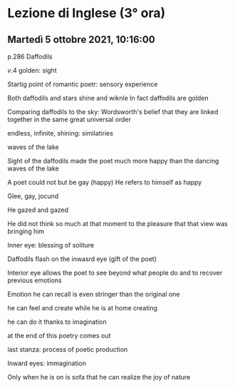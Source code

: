 #  Lezione di Inglese (3° ora)
## Martedì 5 ottobre 2021, 10:16:00

p.286 Daffodils

$v.4$ golden: sight

Startig point of romantic poetr: sensory experience

Both daffodils and stars shine and wiknle
In fact daffodils are golden 


Comparing daffodils to the sky: Wordsworth's belief that they are linked together in the same great universal order

endless, infinite, shining: similatiries

waves of the lake

Sight of the daffodils made the poet much more happy than the dancing waves of the lake

A poet could not but be gay (happy)
He refers to himself as happy


Glee, gay, jocund

He gazed and gazed


He did not think so much at that moment to the pleasure that that view was bringing him 


Inner eye: blessing of soliture


Daffodils flash on the inwasrd eye (gift of the poet)


Interior eye allows the poet to see beyond what people do and to recover previous emotions

Emotion he can recall is even stringer than the original one

he can feel and create while he is at home creating

he can do it thanks to imagination

at the end of this poetry comes out

last stanza: process of poetic production

Inward eyes: immagination

Only when he is on is sofa that he can realize the joy of nature
<!--stackedit_data:
eyJoaXN0b3J5IjpbMTUyOTYzODE4MCwtMTg4MzU0MTc2MCwtNj
Q1MjIzMzA0LDMyNDE2MTM1Miw0NTE4Mzc2NjIsLTE3MzA0NDE4
ODhdfQ==
-->